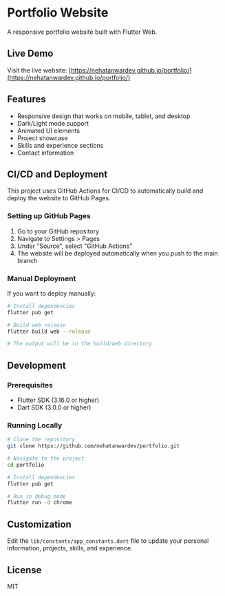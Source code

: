# Portfolio Website

A responsive portfolio website built with Flutter Web.

## Live Demo

Visit the live website: [https://nehatanwardev.github.io/portfolio/](https://nehatanwardev.github.io/portfolio/)

## Features

- Responsive design that works on mobile, tablet, and desktop
- Dark/Light mode support
- Animated UI elements
- Project showcase
- Skills and experience sections
- Contact information

## CI/CD and Deployment

This project uses GitHub Actions for CI/CD to automatically build and deploy the website to GitHub Pages.

### Setting up GitHub Pages

1. Go to your GitHub repository
2. Navigate to Settings > Pages
3. Under "Source", select "GitHub Actions"
4. The website will be deployed automatically when you push to the main branch

### Manual Deployment

If you want to deploy manually:

```bash
# Install dependencies
flutter pub get

# Build web release
flutter build web --release

# The output will be in the build/web directory
```

## Development

### Prerequisites

- Flutter SDK (3.16.0 or higher)
- Dart SDK (3.0.0 or higher)

### Running Locally

```bash
# Clone the repository
git clone https://github.com/nehatanwardev/portfolio.git

# Navigate to the project
cd portfolio

# Install dependencies
flutter pub get

# Run in debug mode
flutter run -d chrome
```

## Customization

Edit the `lib/constants/app_constants.dart` file to update your personal information, projects, skills, and experience.

## License

MIT
